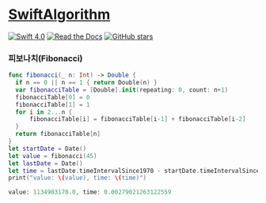 # [SwiftAlgorithm](https://github.com/pikachu987/SwiftAlgorithm "SwiftAlgorithm")

[![Swift 4.0](https://img.shields.io/badge/Swift-4.0-orange.svg?style=flat)](https://developer.apple.com/swift/)
[![Read the Docs](https://img.shields.io/readthedocs/pip.svg)](https://github.com/pikachu987/SwiftAlgorithm)
[![GitHub stars](https://img.shields.io/github/stars/badges/shields.svg?style=social&label=Stars)](https://github.com/pikachu987/SwiftAlgorithm/stargazers)

### 피보나치(Fibonacci)

```swift
func fibonacci(_ n: Int) -> Double {
  if n == 0 || n == 1 { return Double(n) }
  var fibonacciTable = [Double].init(repeating: 0, count: n+1)
  fibonacciTable[0] = 0
  fibonacciTable[1] = 1
  for i in 2...n {
      fibonacciTable[i] = fibonacciTable[i-1] + fibonacciTable[i-2]
  }
  return fibonacciTable[n]
}
let startDate = Date()
let value = fibonacci(45)
let lastDate = Date()
let time = lastDate.timeIntervalSince1970 - startDate.timeIntervalSince1970
print("value: \(value), time: \(time)")
```
```swift
value: 1134903170.0, time: 0.00279021263122559
```
